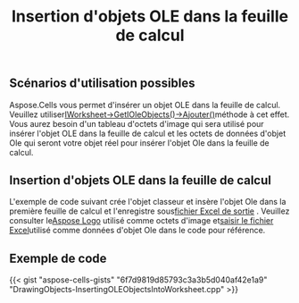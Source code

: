 ﻿---
title: Insertion d'objets OLE dans la feuille de calcul
type: docs
weight: 20
url: /fr/cpp/inserting-ole-objects-into-the-worksheet/
---
## **Scénarios d'utilisation possibles**
 Aspose.Cells vous permet d'insérer un objet OLE dans la feuille de calcul. Veuillez utiliser[IWorksheet->GetIOleObjects()->Ajouter()](https://reference.aspose.com/cells/cpp/class/aspose.cells.drawing.i_ole_object_collection#af230dd65a00cefabcc4b9f165b5dc7ba)méthode à cet effet. Vous aurez besoin d'un tableau d'octets d'image qui sera utilisé pour insérer l'objet OLE dans la feuille de calcul et les octets de données d'objet Ole qui seront votre objet réel pour insérer l'objet Ole dans la feuille de calcul.
## **Insertion d'objets OLE dans la feuille de calcul**
 L'exemple de code suivant crée l'objet classeur et insère l'objet Ole dans la première feuille de calcul et l'enregistre sous[fichier Excel de sortie](66519074.xlsx) . Veuillez consulter le[Aspose Logo](66519075.png) utilisé comme octets d'image et[saisir le fichier Excel](66519081.xlsx)utilisé comme données d'objet Ole dans le code pour référence.
## **Exemple de code**
{{< gist "aspose-cells-gists" "6f7d9819d85793c3a3b5d040af42e1a9" "DrawingObjects-InsertingOLEObjectsIntoWorksheet.cpp" >}}
